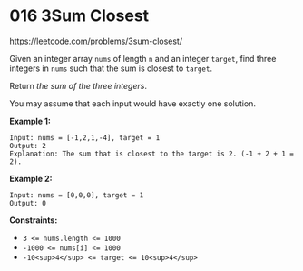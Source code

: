﻿# 016 3Sum Closest

https://leetcode.com/problems/3sum-closest/

Given an integer array `nums` of length `n` and an integer `target`, find three integers in `nums` such that the sum is closest to `target`.

Return *the sum of the three integers*.

You may assume that each input would have exactly one solution.

**Example 1:**

```
Input: nums = [-1,2,1,-4], target = 1
Output: 2
Explanation: The sum that is closest to the target is 2. (-1 + 2 + 1 = 2).

```

**Example 2:**

```
Input: nums = [0,0,0], target = 1
Output: 0

```

**Constraints:**

-   `3 <= nums.length <= 1000`
-   `-1000 <= nums[i] <= 1000`
-   `-10<sup>4</sup> <= target <= 10<sup>4</sup>`
